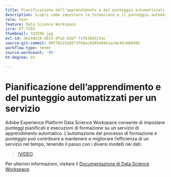 ```yaml
---
title: Pianificazione dell’apprendimento e del punteggio automatizzati per un servizio
description: Scopri come impostare la formazione e il punteggio automatizzati per un servizio in Data Science Workspace.
role: User
feature: Data Science Workspace
jira: KT-7293
thumbnail: 333596.jpg
exl-id: de24de28-d632-4fa5-b5b7-71f638a523ac
source-git-commit: 90f7621536573f60ac6585404b1ac0e49cb08496
workflow-type: tm+mt
source-wordcount: '95'
ht-degree: 6%

---
```


# Pianificazione dell’apprendimento e del punteggio automatizzati per un servizio

Adobe Experience Platform Data Science Workspace consente di impostare punteggi pianificati e esecuzioni di formazione su un servizio di apprendimento automatico. L’automazione del processo di formazione e punteggio può contribuire a mantenere e migliorare l’efficienza di un servizio nel tempo, tenendo il passo con i diversi modelli nei dati.

>[!VIDEO](https://video.tv.adobe.com/v/333596?quality=12&learn=on)

Per ulteriori informazioni, visitare il [Documentazione di Data Science Workspace](https://experienceleague.adobe.com/docs/experience-platform/data-science-workspace/home.html?lang=it).